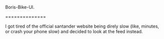 Boris-Bike-UI.

==============

I got tired of the official santander website being direly slow (like, minutes, or crash your phone slow) and decided to look at the feed instead.
